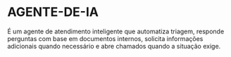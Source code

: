 # AGENTE-DE-IA
É um agente de atendimento inteligente que automatiza triagem, responde perguntas com base em documentos internos, solicita informações adicionais quando necessário e abre chamados quando a situação exige.
